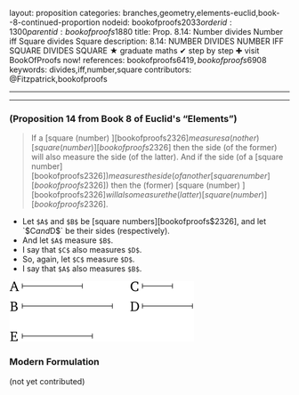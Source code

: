 layout: proposition
categories: branches,geometry,elements-euclid,book--8-continued-proportion
nodeid: bookofproofs$2033
orderid: 1300
parentid: bookofproofs$1880
title: Prop. 8.14: Number divides Number iff Square divides Square
description: 8.14: NUMBER DIVIDES NUMBER IFF SQUARE DIVIDES SQUARE &#9733; graduate maths &#10004; step by step &#10010; visit BookOfProofs now!
references: bookofproofs$6419,bookofproofs$6908
keywords: divides,iff,number,square
contributors: @Fitzpatrick,bookofproofs

---


---

### (Proposition 14 from Book 8 of Euclid's “Elements”)

> If a [square (number) ][bookofproofs$2326] measures a(nother) [square (number) ][bookofproofs$2326] then the side (of the former) will also measure the side (of the latter). And if the side (of a [square number][bookofproofs$2326]) measures the side (of another [square number][bookofproofs$2326]) then the (former) [square (number) ][bookofproofs$2326] will also measure the (latter) [square (number) ][bookofproofs$2326].
* Let `$A$` and `$B$` be [square numbers][bookofproofs$2326], and let `$C$` and `$D$` be their sides (respectively).
* And let `$A$` measure `$B$`.
* I say that `$C$` also measures `$D$`.
* So, again, let `$C$` measure `$D$`.
* I say that `$A$` also measures `$B$`.

![fig14e](https://github.com/bookofproofs/bookofproofs.github.io/blob/main/_sources/_assets/images/euclid/Book08/fig14e.png?raw=true)


### Modern Formulation

(not yet contributed)
